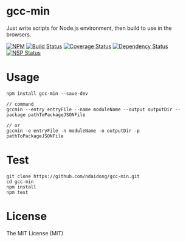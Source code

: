 # gcc-min
Just write scripts for Node.js environment, then build to use in the browsers.

[![NPM](https://badge.fury.io/js/gcc-min.svg)](https://badge.fury.io/js/gcc-min)
[![Build Status](https://travis-ci.org/ndaidong/gcc-min.svg?branch=master)](https://travis-ci.org/ndaidong/gcc-min)
[![Coverage Status](https://coveralls.io/repos/github/ndaidong/gcc-min/badge.svg?branch=master)](https://coveralls.io/github/ndaidong/gcc-min?branch=master)
[![Dependency Status](https://gemnasium.com/badges/github.com/ndaidong/gcc-min.svg)](https://gemnasium.com/github.com/ndaidong/gcc-min)
[![NSP Status](https://nodesecurity.io/orgs/techpush/projects/1423652f-9450-40d0-9df6-1d54b2312441/badge)](https://nodesecurity.io/orgs/techpush/projects/1423652f-9450-40d0-9df6-1d54b2312441)


# Usage

```
npm install gcc-min --save-dev

// command
gccmin --entry entryFile --name moduleName --output outputDir --package pathToPackageJSONFile

// or
gccmin -e entryFile -n moduleName -o outputDir -p pathToPackageJSONFile
```


# Test

```
git clone https://github.com/ndaidong/gcc-min.git
cd gcc-min
npm install
npm test
```

# License

The MIT License (MIT)
